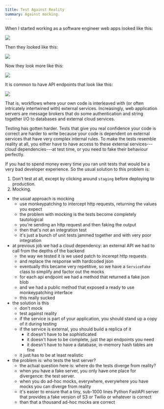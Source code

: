 ```yaml
---
title: Test Against Reality
summary: Against mocking.
---
```


When I started working as a software engineer web apps looked like this:

<img src="/assets/content/test-against-reality/first.svg" style="margin-left: auto; margin-right: auto;"/>

Then they looked like this:

<img src="/assets/content/test-against-reality/second.svg" style="margin-left: auto; margin-right: auto;"/>

Now they look more like this:

<img src="/assets/content/test-against-reality/third.svg" style="margin-left: auto; margin-right: auto;"/>

It is common to have API endpoints that look like this:

<img src="/assets/content/test-against-reality/workflow.svg" style="margin-left: auto; margin-right: auto;"/>

That is, workflows where your own code is interleaved with (or often intricately
intertwined with) external services. Increasingly, web application servers are
message brokers that do some authentication and string together I/O to databases
and external cloud services.

Testing has gotten harder. Tests that give you real confidence your code is
correct are harder to write because your code is dependent on external services
that have very complex internal rules. To make the tests resemble reality at
all, you either have to have access to these external services---cloud
dependencies---at test time, or you need to fake their behaviour perfectly.

If you had to spend money every time you ran unit tests that would be a very bad developer experience. So the usual solution to this problem is:

1. Don't test at all, except by clicking around `staging` before deploying to
   production.
2. Mocking.

- the usual approach is mocking
  - use monkeypatching to intercept http requests, returning the values you expect
  - the problem with mocking is the tests become completely tautological
  - you're sending an http request and then faking the output
  - then that's not an integration test
  - it's just a bunch of unit tests jammed together and with very poor integration
- at previous job we had a cloud dependency: an external API we had to call from the depths of the backend
  - the way we tested it is we used patch to incerept http requests
  - and replace the response with hardcoded json
  - eventually this became very repetitive, so we have a `ServiceFake` class to simplify and factor out the mocks
  - for each api endpoint we had a method that returned a fake json blob
  - and we had a public method that exposed a ready to use monkeypatching interface
  - this really sucked
- the solution is this
  - don't mock
  - test against reality
  - if the service is part of your application, you should stand up a copy of it during testing
  - if the service is external, you should build a replica of it
    - it doesn't have to be sophisticated
    - it doesn't have to be complete, just the api endpoints you need
    - it doesn't have to have a database, in-memory hash tables are fine
  - it just has to be at least realistic
- the problem is: who tests the test server?
  - the actual question here is: where do the tests diverge from reality?
  - when you have a fake server, you only have one place for divergence: the test server.
  - when you do ad-hoc mocks, everywhere, everywhere you have mocks you can diverge from reality
  - it's easier to ensure that a tiny, sub-1000 lines Python FastAPI server that provides a fake version of S3 or Twilio or whatever is correct
  - than that a thousand ad-hoc mocks are correct

